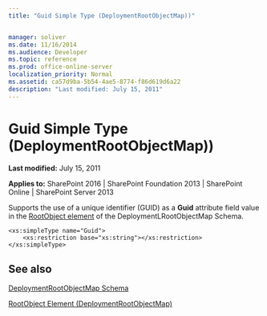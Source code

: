 ```yaml
---
title: "Guid Simple Type (DeploymentRootObjectMap))"


manager: soliver
ms.date: 11/16/2014
ms.audience: Developer
ms.topic: reference
ms.prod: office-online-server
localization_priority: Normal
ms.assetid: ca57d9ba-5b54-4ae5-8774-f86d619d6a22
description: "Last modified: July 15, 2011"
---
```


# Guid Simple Type (DeploymentRootObjectMap))

 **Last modified:** July 15, 2011 
  
 **Applies to:** SharePoint 2016 | SharePoint Foundation 2013 | SharePoint Online | SharePoint Server 2013
  
Supports the use of a unique identifier (GUID) as a **Guid** attribute field value in the [RootObject element](rootobject-element-deploymentrootobjectmap.md) of the DeploymentLRootObjectMap Schema. 
  
```
<xs:simpleType name="Guid">
    <xs:restriction base="xs:string"></xs:restriction>
</xs:simpleType>

```

## See also



[DeploymentRootObjectMap Schema](deploymentrootobjectmap-schema.md)


[RootObject Element (DeploymentRootObjectMap)](rootobject-element-deploymentrootobjectmap.md)

